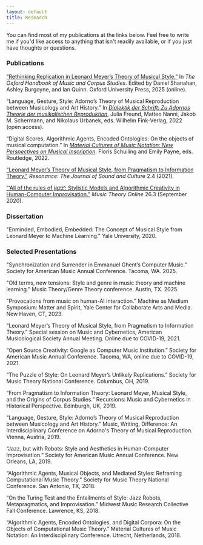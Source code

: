 ```yaml
---
layout: default
title: Research
---
```


You can find most of my publications at the links below. Feel free to write me if you'd like access to anything that isn't readily available, or if you just have thoughts or questions.

### Publications

[“Rethinking Replication in Leonard Meyer’s Theory of Musical Style.”](https://doi.org/10.1093/oxfordhb/9780190945442.013.3) In _The Oxford Handbook of Music and Corpus Studies_. Edited by Daniel Shanahan, Ashley Burgoyne, and Ian Quinn. Oxford University Press, 2025 (online).

“Language, Gesture, Style: Adorno’s Theory of Musical Reproduction between Musicology and Art History.” In [_Dialektik der Schrift: Zu Adornos Theorie der musikalischen Reproduktion_](https://doi.org/10.30965/9783846766804), Julia Freund, Matteo Nanni, Jakob M. Schermann, and Nikolaus Urbanek, eds. Wilhelm Fink-Verlag, 2022 (open access).

“Digital Scores, Algorithmic Agents, Encoded Ontologies: On the objects of musical computation.” In [_Material Cultures of Music Notation: New Perspectives on Musical Inscription_](https://doi.org/10.4324/9780429342837). Floris Schuiling and Emily Payne, eds. Routledge, 2022.

[“Leonard Meyer’s Theory of Musical Style, from Pragmatism to Information Theory.”](/files/Miller_Resonance_2022.pdf) _Resonance: The Journal of Sound and Culture_ 2.4 (2021).

[“‘All of the rules of jazz’: Stylistic Models and Algorithmic Creativity in Human-Computer Improvisation.”](https://mtosmt.org/issues/mto.20.26.3/mto.20.26.3.miller.html) _Music Theory Online_ 26.3 (September 2020).

### Dissertation

"Enminded, Embodied, Embedded: The Concept of Musical Style from Leonard Meyer to Machine Learning." Yale University, 2020.

### Selected Presentations

"Synchronization and Surrender in Emmanuel Ghent’s Computer Music." Society for American Music Annual Conference. Tacoma, WA. 2025.

"Old terms, new tensions: Style and genre in music theory and machine learning." Music Theory/Genre Theory conference. Austin, TX. 2025.

"Provocations from music on human-AI interaction." Machine as Medium Symposium: Matter and Spirit, Yale Center for Collaborate Arts and Media. New Haven, CT, 2023.

“Leonard Meyer’s Theory of Musical Style, from Pragmatism to Information Theory.” Special session on Music and Cybernetics, American Musicological Society Annual Meeting. Online due to COVID-19, 2021.

“Open Source Creativity: Google as Computer Music Institution.” Society for American Music Annual Conference. Tacoma, WA, online due to COVID-19, 2021.

“The Puzzle of Style: On Leonard Meyer’s Unlikely Replications.” Society for Music Theory National Conference. Columbus, OH, 2019.

“From Pragmatism to Information Theory: Leonard Meyer, Musical Style, and the Origins of Corpus Studies.” Recursions: Music and Cybernetics in Historical Perspective. Edinburgh, UK, 2019.

“Language, Gesture, Style: Adorno’s Theory of Musical Reproduction between Musicology and Art History.” Music, Writing, Difference: An Interdisciplinary Conference on Adorno's Theory of Musical Reproduction. Vienna, Austria, 2019.

“Jazz, but with Robots: Style and Aesthetics in Human-Computer Improvisation.” Society for American Music Annual Conference. New Orleans, LA, 2019.

“Algorithmic Agents, Musical Objects, and Mediated Styles: Reframing Computational Music Theory.” Society for Music Theory National Conference. San Antonio, TX, 2018.

“On the Turing Test and the Entailments of Style: Jazz Robots, Metapragmatics, and Improvisation.” Midwest Music Research Collective Fall Conference. Lawrence, KS, 2018.

“Algorithmic Agents, Encoded Ontologies, and Digital Corpora: On the Objects of Computational Music Theory.” Material Cultures of Music Notation: An Interdisciplinary Conference. Utrecht, Netherlands, 2018.

<!--<div class="cv">
<a href="#" class="download" title="Download CV as PDF">Download CV</a>
</div>-->

